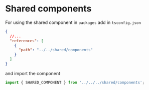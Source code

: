 # Shared components

For using the shared component in `packages` add in `tsconfig.json`

```json
{
  //...
  "references": [
    {
      "path": "../../shared/components"
    }
  ]
}
```

and import the component

```typescript jsx
import { SHARED_COMPONENT } from '../../../shared/components';
```
